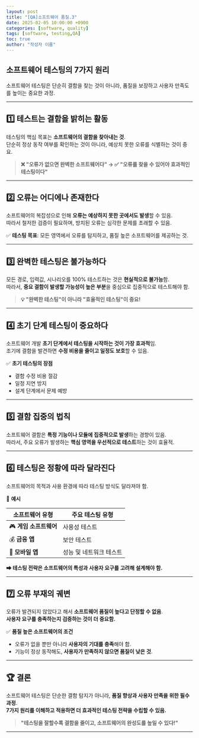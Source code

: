 ```yaml
---
layout: post
title: "[QA]소프트웨어 품질.3"
date: 2025-02-05 10:00:00 +0900
categories: [software, quality]
tags: [software, testing,QA]
toc: true
author: "작성자 이름"
---
```


## 소프트웨어 테스팅의 7가지 원리  

소프트웨어 테스팅은 단순히 결함을 찾는 것이 아니라, 품질을 보장하고 사용자 만족도를 높이는 중요한 과정.  

---

## 1️⃣ 테스트는 결함을 밝히는 활동  
테스팅의 핵심 목표는 **소프트웨어의 결함을 찾아내는 것**.  
단순히 정상 동작 여부를 확인하는 것이 아니라, 예상치 못한 오류를 식별하는 것이 중요.

> **❌ "오류가 없으면 완벽한 소프트웨어다" → ✅ "오류를 찾을 수 있어야 효과적인 테스팅이다"**  

---

## 2️⃣ 오류는 어디에나 존재한다  
소프트웨어의 복잡성으로 인해 **오류는 예상하지 못한 곳에서도 발생**할 수 있음.  
따라서 철저한 검증이 필요하며, 방치된 오류는 심각한 문제를 초래할 수 있음.

✅ **테스팅 목표**: 모든 영역에서 오류를 탐지하고, 품질 높은 소프트웨어를 제공하는 것.

---

## 3️⃣ 완벽한 테스팅은 불가능하다  
모든 경로, 입력값, 시나리오를 100% 테스트하는 것은 **현실적으로 불가능**함.  
따라서, **중요 결함이 발생할 가능성이 높은 부분**을 중심으로 집중적으로 테스트해야 함.

> **💡 "완벽한 테스팅"이 아니라 "효율적인 테스팅"이 중요!**  

---

## 4️⃣ 초기 단계 테스팅이 중요하다  
소프트웨어 개발 **초기 단계에서 테스팅을 시작하는 것이 가장 효과적**임.  
조기에 결함을 발견하면 **수정 비용을 줄이고 일정도 보호**할 수 있음.  

✅ **초기 테스팅의 장점**  
- 결함 수정 비용 절감  
- 일정 지연 방지  
- 설계 단계에서 문제 예방  

---

## 5️⃣ 결함 집중의 법칙  
소프트웨어 결함은 **특정 기능이나 모듈에 집중적으로 발생**하는 경향이 있음.  
따라서, 주요 오류가 발생하는 **핵심 영역을 우선적으로 테스트**하는 것이 효율적.

---

## 6️⃣ 테스팅은 정황에 따라 달라진다  
소프트웨어의 목적과 사용 환경에 따라 테스팅 방식도 달라져야 함.  

📌 **예시**  

| 소프트웨어 유형   | 주요 테스팅 유형       |
|-----------------|------------------|
| 🎮 **게임 소프트웨어** | 사용성 테스트 |
| 💰 **금융 앱**      | 보안 테스트     |
| 📱 **모바일 앱**    | 성능 및 네트워크 테스트 |


**➡ 테스팅 전략은 소프트웨어의 특성과 사용자 요구를 고려해 설계해야 함.**  

---

## 7️⃣ 오류 부재의 궤변  
오류가 발견되지 않았다고 해서 **소프트웨어 품질이 높다고 단정할 수 없음**.  
**사용자 요구를 충족하는지 검증하는 것이 더 중요함.**  

✅ **품질 높은 소프트웨어의 조건**  
- 오류가 없을 뿐만 아니라 **사용자의 기대를 충족**해야 함.  
- 기능이 정상 동작해도, **사용자가 만족하지 않으면 품질이 낮은 것**.  

---

## 🏆 결론  

소프트웨어 테스팅은 단순한 결함 탐지가 아니라, **품질 향상과 사용자 만족을 위한 필수 과정**.  
**7가지 원리를 이해하고 적용하면 더 효과적인 테스팅 전략을 수립할 수 있음.**  

> **"테스팅을 잘할수록 결함을 줄이고, 소프트웨어의 완성도를 높일 수 있다!"**  

---
